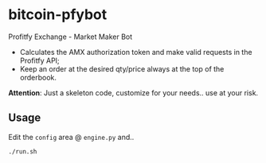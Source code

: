 # bitcoin-pfybot
Profitfy Exchange - Market Maker Bot

- Calculates the AMX authorization token and make valid requests in the Profitfy API;
- Keep an order at the desired qty/price always at the top of the orderbook.

**Attention**: Just a skeleton code, customize for your needs.. use at your risk.

## Usage
Edit the `config` area @ `engine.py` and..
```
./run.sh
```
